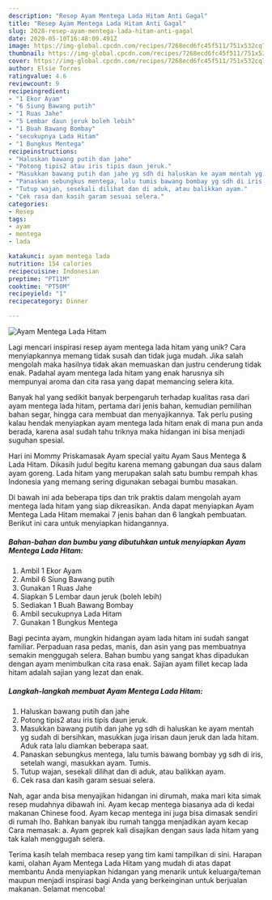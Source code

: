 ```yaml
---
description: "Resep Ayam Mentega Lada Hitam Anti Gagal"
title: "Resep Ayam Mentega Lada Hitam Anti Gagal"
slug: 2028-resep-ayam-mentega-lada-hitam-anti-gagal
date: 2020-05-10T16:48:09.491Z
image: https://img-global.cpcdn.com/recipes/7268ecd6fc45f511/751x532cq70/ayam-mentega-lada-hitam-foto-resep-utama.jpg
thumbnail: https://img-global.cpcdn.com/recipes/7268ecd6fc45f511/751x532cq70/ayam-mentega-lada-hitam-foto-resep-utama.jpg
cover: https://img-global.cpcdn.com/recipes/7268ecd6fc45f511/751x532cq70/ayam-mentega-lada-hitam-foto-resep-utama.jpg
author: Elsie Torres
ratingvalue: 4.6
reviewcount: 9
recipeingredient:
- "1 Ekor Ayam"
- "6 Siung Bawang putih"
- "1 Ruas Jahe"
- "5 Lembar daun jeruk boleh lebih"
- "1 Buah Bawang Bombay"
- "secukupnya Lada Hitam"
- "1 Bungkus Mentega"
recipeinstructions:
- "Haluskan bawang putih dan jahe"
- "Potong tipis2 atau iris tipis daun jeruk."
- "Masukkan bawang putih dan jahe yg sdh di haluskan ke ayam mentah yg sudah di bersihkan, masukkan juga irisan daun jeruk dan lada hitam. Aduk rata lalu diamkan beberapa saat."
- "Panaskan sebungkus mentega, lalu tumis bawang bombay yg sdh di iris, setelah wangi, masukkan ayam. Tumis."
- "Tutup wajan, sesekali dilihat dan di aduk, atau balikkan ayam."
- "Cek rasa dan kasih garam sesuai selera."
categories:
- Resep
tags:
- ayam
- mentega
- lada

katakunci: ayam mentega lada 
nutrition: 154 calories
recipecuisine: Indonesian
preptime: "PT11M"
cooktime: "PT50M"
recipeyield: "1"
recipecategory: Dinner

---
```



![Ayam Mentega Lada Hitam](https://img-global.cpcdn.com/recipes/7268ecd6fc45f511/751x532cq70/ayam-mentega-lada-hitam-foto-resep-utama.jpg)

Lagi mencari inspirasi resep ayam mentega lada hitam yang unik? Cara menyiapkannya memang tidak susah dan tidak juga mudah. Jika salah mengolah maka hasilnya tidak akan memuaskan dan justru cenderung tidak enak. Padahal ayam mentega lada hitam yang enak harusnya sih mempunyai aroma dan cita rasa yang dapat memancing selera kita.

Banyak hal yang sedikit banyak berpengaruh terhadap kualitas rasa dari ayam mentega lada hitam, pertama dari jenis bahan, kemudian pemilihan bahan segar, hingga cara membuat dan menyajikannya. Tak perlu pusing kalau hendak menyiapkan ayam mentega lada hitam enak di mana pun anda berada, karena asal sudah tahu triknya maka hidangan ini bisa menjadi suguhan spesial.

Hari ini Mommy Priskamasak Ayam special yaitu Ayam Saus Mentega &amp; Lada Hitam. Dikasih judul begitu karena memang gabungan dua saus dalam ayam goreng. Lada hitam yang merupakan salah satu bumbu rempah khas Indonesia yang memang sering digunakan sebagai bumbu masakan.


Di bawah ini ada beberapa tips dan trik praktis dalam mengolah ayam mentega lada hitam yang siap dikreasikan. Anda dapat menyiapkan Ayam Mentega Lada Hitam memakai 7 jenis bahan dan 6 langkah pembuatan. Berikut ini cara untuk menyiapkan hidangannya.

<!--inarticleads1-->

##### Bahan-bahan dan bumbu yang dibutuhkan untuk menyiapkan Ayam Mentega Lada Hitam:

1. Ambil 1 Ekor Ayam
1. Ambil 6 Siung Bawang putih
1. Gunakan 1 Ruas Jahe
1. Siapkan 5 Lembar daun jeruk (boleh lebih)
1. Sediakan 1 Buah Bawang Bombay
1. Ambil secukupnya Lada Hitam
1. Gunakan 1 Bungkus Mentega


Bagi pecinta ayam, mungkin hidangan ayam lada hitam ini sudah sangat familiar. Perpaduan rasa pedas, manis, dan asin yang pas membuatnya semakin menggugah selera. Bahan bumbu yang sangat khas dipadukan dengan ayam menimbulkan cita rasa enak. Sajian ayam fillet kecap lada hitam adalah sajian yang lezat dan enak. 

<!--inarticleads2-->

##### Langkah-langkah membuat Ayam Mentega Lada Hitam:

1. Haluskan bawang putih dan jahe
1. Potong tipis2 atau iris tipis daun jeruk.
1. Masukkan bawang putih dan jahe yg sdh di haluskan ke ayam mentah yg sudah di bersihkan, masukkan juga irisan daun jeruk dan lada hitam. Aduk rata lalu diamkan beberapa saat.
1. Panaskan sebungkus mentega, lalu tumis bawang bombay yg sdh di iris, setelah wangi, masukkan ayam. Tumis.
1. Tutup wajan, sesekali dilihat dan di aduk, atau balikkan ayam.
1. Cek rasa dan kasih garam sesuai selera.


Nah, agar anda bisa menyajikan hidangan ini dirumah, maka mari kita simak resep mudahnya dibawah ini. Ayam kecap mentega biasanya ada di kedai makanan Chinese food. Ayam kecap mentega ini juga bisa dimasak sendiri di rumah lho. Bahkan banyak ibu rumah tangga menjadikan ayam kecap Cara memasak: a. Ayam geprek kali disajikan dengan saus lada hitam yang tak kalah menggugah selera. 

Terima kasih telah membaca resep yang tim kami tampilkan di sini. Harapan kami, olahan Ayam Mentega Lada Hitam yang mudah di atas dapat membantu Anda menyiapkan hidangan yang menarik untuk keluarga/teman maupun menjadi inspirasi bagi Anda yang berkeinginan untuk berjualan makanan. Selamat mencoba!

